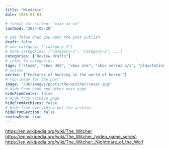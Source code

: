 ```yaml
---
title: "Wiedźmin"
date: 1986-01-01

# format for string: "xxxx-xx-xx"
lastmod: "2024-05-28"

# set false when you want the post publish
draft: false
# one category: ["category-1"]
# more categories: ["category-1", "category-2", ...]
categories: ["Review drafts"]
# refer to categories
tags: ["steam", "xbox 360", "xbox one", "xbox series x/s", "playstation 3", "playstation 4", "playstation 5", "nintendo switch", "android", "cd projekt red", "netflix", "the witcher", "open world", "narrative", "roleplay", "folklore", "andrzej sapkowski"]
# seires
series: ["Features of hunting in the world of horror"]
# Top image for the post
image: "/uk/images/posts/the-witcher/cover.jpg"
# Hide from home and other main page
hideFromCenter: false
# Hide from archive page
hideFromArchives: false
# Hide from everything but the archive
hideFromSection: false
reviewStub: true
---
```

https://en.wikipedia.org/wiki/The_Witcher
https://en.wikipedia.org/wiki/The_Witcher_(video_game_series)
https://en.wikipedia.org/wiki/The_Witcher:_Nightmare_of_the_Wolf
<!--more-->